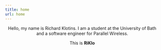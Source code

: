 ```yaml
---
title: home	
url: home	
---
```


<div align="center">
	<p>
        Hello, my name is Richard Klotins. I am a student at the University of Bath and a software engineer for Parallel Wireless.
	</p>
	<p>
		This is  <strong>RiKlo</strong>  
	</p>
</div>



